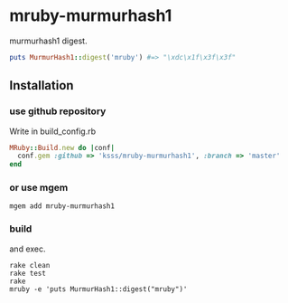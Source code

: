 # mruby-murmurhash1

murmurhash1 digest.

```ruby
puts MurmurHash1::digest('mruby') #=> "\xdc\x1f\x3f\x3f"
```

## Installation

### use github repository

Write in build_config.rb

```ruby
MRuby::Build.new do |conf|
  conf.gem :github => 'ksss/mruby-murmurhash1', :branch => 'master'
end
```

### or use mgem

```
mgem add mruby-murmurhash1
```

### build

and exec.

```
rake clean
rake test
rake
mruby -e 'puts MurmurHash1::digest("mruby")'
```
